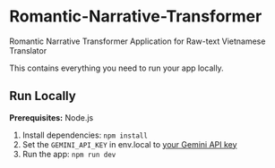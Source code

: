 # Romantic-Narrative-Transformer
Romantic Narrative Transformer Application for Raw-text Vietnamese Translator

This contains everything you need to run your app locally.

## Run Locally

**Prerequisites:**  Node.js


1. Install dependencies:
   `npm install`
2. Set the `GEMINI_API_KEY` in env.local to [your Gemini API key](https://aistudio.google.com/app/apikey)
3. Run the app:
   `npm run dev`
